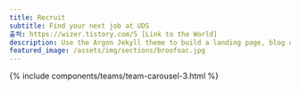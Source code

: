 ```yaml
---
title: Recruit
subtitle: Find your next job at UDS
출처: https://wizer.tistory.com/5 [Link to the World]
description: Use the Argon Jekyll theme to build a landing page, blog or complete website.
featured_image: /assets/img/sections/broofoac.jpg
---
```


{% include components/teams/team-carousel-3.html %}
